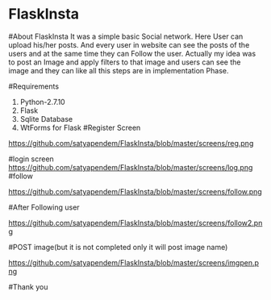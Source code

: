 # FlaskInsta
#About FlaskInsta
It was a simple basic Social network. Here User can upload his/her posts. And every user in website can see the posts of the  users and at the same time they can Follow the user. Actually my idea was to post an Image and apply filters to that image and users can see the image and they can like all this steps are in implementation Phase.

#Requirements
 1. Python-2.7.10
 2. Flask
 3. Sqlite Database
 4. WtForms for Flask
#Register Screen

https://github.com/satyapendem/FlaskInsta/blob/master/screens/reg.png

#login screen 
https://github.com/satyapendem/FlaskInsta/blob/master/screens/log.png
#follow

https://github.com/satyapendem/FlaskInsta/blob/master/screens/follow.png

#After Following user

https://github.com/satyapendem/FlaskInsta/blob/master/screens/follow2.png

#POST image(but it is not completed only it will post image name)

https://github.com/satyapendem/FlaskInsta/blob/master/screens/imgpen.png


#Thank you

